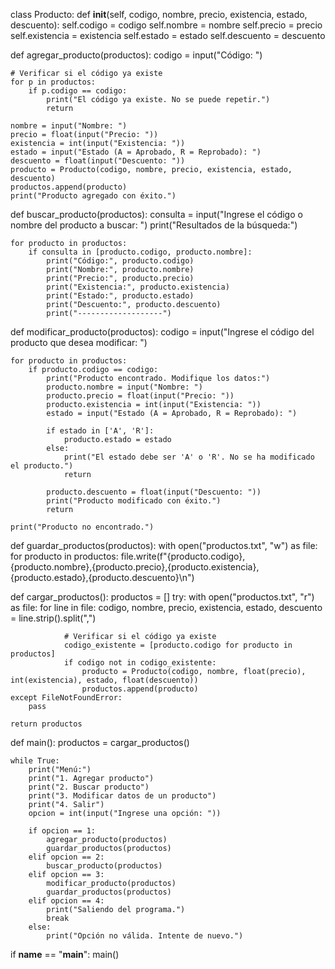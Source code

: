 class Producto:
    def __init__(self, codigo, nombre, precio, existencia, estado, descuento):
        self.codigo = codigo
        self.nombre = nombre
        self.precio = precio
        self.existencia = existencia
        self.estado = estado
        self.descuento = descuento

def agregar_producto(productos):
    codigo = input("Código: ")
    
    # Verificar si el código ya existe
    for p in productos:
        if p.codigo == codigo:
            print("El código ya existe. No se puede repetir.")
            return
    
    nombre = input("Nombre: ")
    precio = float(input("Precio: "))
    existencia = int(input("Existencia: "))
    estado = input("Estado (A = Aprobado, R = Reprobado): ")
    descuento = float(input("Descuento: "))
    producto = Producto(codigo, nombre, precio, existencia, estado, descuento)
    productos.append(producto)
    print("Producto agregado con éxito.")

def buscar_producto(productos):
    consulta = input("Ingrese el código o nombre del producto a buscar: ")
    print("Resultados de la búsqueda:")
    
    for producto in productos:
        if consulta in [producto.codigo, producto.nombre]:
            print("Código:", producto.codigo)
            print("Nombre:", producto.nombre)
            print("Precio:", producto.precio)
            print("Existencia:", producto.existencia)
            print("Estado:", producto.estado)
            print("Descuento:", producto.descuento)
            print("-------------------")

def modificar_producto(productos):
    codigo = input("Ingrese el código del producto que desea modificar: ")
    
    for producto in productos:
        if producto.codigo == codigo:
            print("Producto encontrado. Modifique los datos:")
            producto.nombre = input("Nombre: ")
            producto.precio = float(input("Precio: "))
            producto.existencia = int(input("Existencia: "))
            estado = input("Estado (A = Aprobado, R = Reprobado): ")
            
            if estado in ['A', 'R']:
                producto.estado = estado
            else:
                print("El estado debe ser 'A' o 'R'. No se ha modificado el producto.")
                return
            
            producto.descuento = float(input("Descuento: "))
            print("Producto modificado con éxito.")
            return
    
    print("Producto no encontrado.")

def guardar_productos(productos):
    with open("productos.txt", "w") as file:
        for producto in productos:
            file.write(f"{producto.codigo},{producto.nombre},{producto.precio},{producto.existencia},{producto.estado},{producto.descuento}\n")

def cargar_productos():
    productos = []
    try:
        with open("productos.txt", "r") as file:
            for line in file:
                codigo, nombre, precio, existencia, estado, descuento = line.strip().split(",")
                
                # Verificar si el código ya existe
                codigo_existente = [producto.codigo for producto in productos]
                if codigo not in codigo_existente:
                    producto = Producto(codigo, nombre, float(precio), int(existencia), estado, float(descuento))
                    productos.append(producto)
    except FileNotFoundError:
        pass
    
    return productos

def main():
    productos = cargar_productos()
    
    while True:
        print("Menú:")
        print("1. Agregar producto")
        print("2. Buscar producto")
        print("3. Modificar datos de un producto")
        print("4. Salir")
        opcion = int(input("Ingrese una opción: "))
        
        if opcion == 1:
            agregar_producto(productos)
            guardar_productos(productos)
        elif opcion == 2:
            buscar_producto(productos)
        elif opcion == 3:
            modificar_producto(productos)
            guardar_productos(productos)
        elif opcion == 4:
            print("Saliendo del programa.")
            break
        else:
            print("Opción no válida. Intente de nuevo.")

if __name__ == "__main__":
    main()
